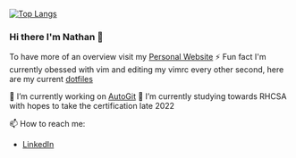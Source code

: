 [![Top Langs](https://github-readme-stats.vercel.app/api/top-langs/?username=nathanberry97&theme=nord&layout=compact&exclude_repo=github-readme-stats,dotfiles)](https://github.com/anuraghazra/github-readme-stats)

### Hi there I'm Nathan 👋

To have more of an overview visit my [Personal Website](https://nathanberry97.github.io/)
⚡ Fun fact I'm currently obessed with vim and editing my vimrc every other
second, here are my current [dotfiles](https://github.com/nathanberry97/dotfiles)

🔭 I’m currently working on [AutoGit](https://github.com/nathanberry97/AutoGit) 
🌱 I’m currently studying towards RHCSA with hopes to take the certification late 2022

📫 How to reach me:

- [LinkedIn](https://www.linkedin.com/in/nathan-berry-7b8191115/)

